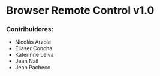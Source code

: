 # Browser Remote Control v1.0

### Contribuidores:
* Nicolás Arzola
* Eliaser Concha
* Katerinne Leiva
* Jean Nail
* Jean Pacheco

